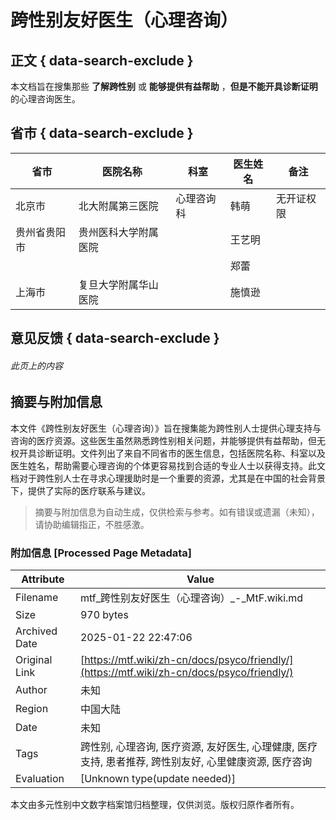 # 跨性别友好医生（心理咨询）

## 正文 { data-search-exclude }


本文档旨在搜集那些 **了解跨性别** 或 **能够提供有益帮助** ，**但是不能开具诊断证明** 的心理咨询医生。

## 省市 { data-search-exclude }

| 省市           | 医院名称                        | 科室          | 医生姓名 | 备注           |
|----------------|---------------------------------|---------------|----------|----------------|
| 北京市         | 北大附属第三医院                | 心理咨询科    | 韩萌     | 无开证权限     |
| 贵州省贵阳市   | 贵州医科大学附属医院            |               | 王艺明   |                |
|                |                                 |               | 郑蕾     |                |
| 上海市         | 复旦大学附属华山医院            |               | 施慎逊   |                |

## 意见反馈 { data-search-exclude }

###### 此页上的内容
<!-- tcd_original_link https://mtf.wiki/zh-cn/docs/psyco/friendly/ -->


## 摘要与附加信息

<!-- tcd_abstract -->
本文件《跨性别友好医生（心理咨询）》旨在搜集能为跨性别人士提供心理支持与咨询的医疗资源。这些医生虽然熟悉跨性别相关问题，并能够提供有益帮助，但无权开具诊断证明。文件列出了来自不同省市的医生信息，包括医院名称、科室以及医生姓名，帮助需要心理咨询的个体更容易找到合适的专业人士以获得支持。此文档对于跨性别人士在寻求心理援助时是一个重要的资源，尤其是在中国的社会背景下，提供了实际的医疗联系与建议。
<!-- tcd_abstract_end -->

> 摘要与附加信息为自动生成，仅供检索与参考。如有错误或遗漏（未知），请协助编辑指正，不胜感激。

### 附加信息 [Processed Page Metadata]

| Attribute       | Value                                  |
|-----------------|----------------------------------------|
| Filename        | mtf_跨性别友好医生（心理咨询）_-_MtF.wiki.md                             |
| Size            | 970 bytes                           |
| Archived Date   | 2025-01-22 22:47:06                             |
| Original Link   | [https://mtf.wiki/zh-cn/docs/psyco/friendly/](https://mtf.wiki/zh-cn/docs/psyco/friendly/)                       |
| Author          | 未知                               |
| Region          | 中国大陆                               |
| Date            | 未知                                 |
| Tags            | 跨性别, 心理咨询, 医疗资源, 友好医生, 心理健康, 医疗支持, 患者推荐, 跨性别友好, 心里健康资源, 医疗咨询                                 |
| Evaluation            | [Unknown type(update needed)]                                 |
<!-- tcd_table_end -->

本文由多元性别中文数字档案馆归档整理，仅供浏览。版权归原作者所有。
